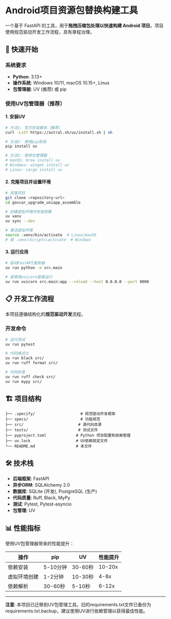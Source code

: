 # Android项目资源包替换构建工具

一个基于 FastAPI 的工具，用于**拖拽压缩包处理以快速构建 Android 项目**。项目使用规范驱动开发工作流程，具有章程治理。

## 🚀 快速开始

### 系统要求

- **Python**: 3.13+
- **操作系统**: Windows 10/11, macOS 10.15+, Linux
- **包管理器**: UV (推荐) 或 pip

### 使用UV包管理器（推荐）

#### 1. 安装UV

```bash
# 方法1: 官方安装脚本（推荐）
curl -LsSf https://astral.sh/uv/install.sh | sh

# 方法2: 使用pip安装
pip install uv

# 方法3: 使用包管理器
# macOS: brew install uv
# Windows: winget install uv
# Linux: cargo install uv
```

#### 2. 克隆项目并设置环境

```bash
# 克隆项目
git clone <repository-url>
cd govcar_upgrade_uniapp_assemble

# 创建虚拟环境并安装依赖
uv venv
uv sync --dev

# 激活虚拟环境
source .venv/bin/activate  # Linux/macOS
# 或 .venv\Scripts\activate  # Windows
```

#### 3. 运行应用

```bash
# 启动FastAPI服务器
uv run python -m src.main

# 或使用uvicorn直接运行
uv run uvicorn src.main:app --reload --host 0.0.0.0 --port 8000
```

## 📋 开发工作流程

本项目遵循结构化的**规范驱动开发**流程。

### 开发命令

```bash
# 运行测试
uv run pytest

# 代码格式化
uv run black src/
uv run ruff format src/

# 代码检查
uv run ruff check src/
uv run mypy src/
```

## 🏗️ 项目结构

```
├── .specify/                    # 规范驱动开发框架
├── specs/                       # 功能规范
├── src/                        # 源代码目录
├── tests/                      # 测试文件
├── pyproject.toml             # Python 项目配置和依赖管理
├── uv.lock                    # UV依赖锁定文件
└── README.md                  # 本文件
```

## 🛠️ 技术栈

- **后端框架**: FastAPI
- **异步ORM**: SQLAlchemy 2.0
- **数据库**: SQLite (开发), PostgreSQL (生产)
- **代码质量**: Ruff, Black, MyPy
- **测试**: Pytest, Pytest-asyncio
- **包管理**: UV

## 📊 性能指标

使用UV包管理器带来的性能提升：

| 操作 | pip | UV | 性能提升 |
|------|-----|----|---------|
| 依赖安装 | 5-10分钟 | 30-60秒 | 10-20x |
| 虚拟环境创建 | 1-2分钟 | 10-30秒 | 4-8x |
| 依赖解析 | 30-60秒 | 5-10秒 | 6-12x |

---

**注意**: 本项目已迁移到UV包管理工具。旧的requirements.txt文件已备份为requirements.txt.backup，建议使用UV进行依赖管理以获得最佳性能。
